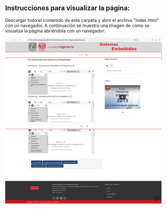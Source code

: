 ## Instrucciones para visualizar la página:

Descargar todo el contenido de esta carpeta y abrir el archivo "index.html" con un navegador. A continuación se muestra una imagen de cómo se visualiza la página abriéndola con un navegador:

![WebPage Screenshot1](https://github.com/mnegretev/PAPIME_PE107021/blob/main/Media/EjemploPaginaWeb1.png)
![WebPage Screenshot2](https://github.com/mnegretev/PAPIME_PE107021/blob/main/Media/EjemploPaginaWeb2.png)
